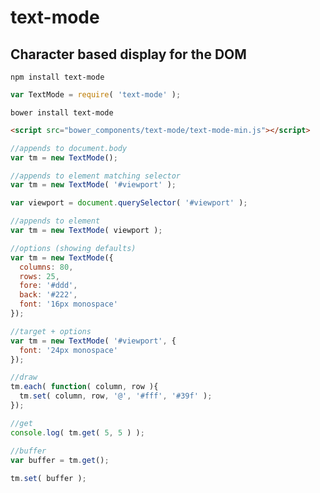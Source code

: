 # text-mode

## Character based display for the DOM

`npm install text-mode`

```javascript
var TextMode = require( 'text-mode' );
```

`bower install text-mode`

```html
<script src="bower_components/text-mode/text-mode-min.js"></script>
```

```javascript
//appends to document.body
var tm = new TextMode();
```

```javascript
//appends to element matching selector
var tm = new TextMode( '#viewport' );
```

```javascript
var viewport = document.querySelector( '#viewport' );

//appends to element
var tm = new TextMode( viewport );
```  

```javascript
//options (showing defaults)
var tm = new TextMode({
  columns: 80,
  rows: 25,
  fore: '#ddd',
  back: '#222',
  font: '16px monospace'
});
```

```javascript
//target + options
var tm = new TextMode( '#viewport', {
  font: '24px monospace'
});
```

```javascript
//draw
tm.each( function( column, row ){
  tm.set( column, row, '@', '#fff', '#39f' );
});
```  

```javascript  
//get
console.log( tm.get( 5, 5 ) );
```  

```javascript  
//buffer
var buffer = tm.get();
  
tm.set( buffer );
```  